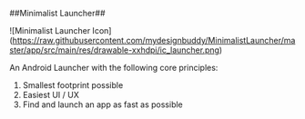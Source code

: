 ##Minimalist Launcher##

![Minimalist Launcher Icon] (https://raw.githubusercontent.com/mydesignbuddy/MinimalistLauncher/master/app/src/main/res/drawable-xxhdpi/ic_launcher.png)

An Android Launcher with the following core principles:

1. Smallest footprint possible
1. Easiest UI / UX
1. Find and launch an app as fast as possible
